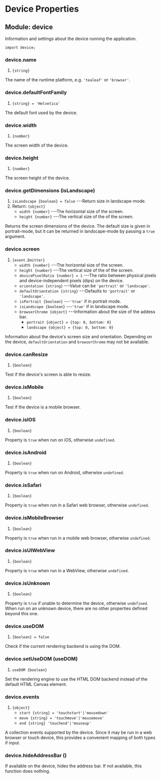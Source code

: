 # Device Properties

## Module: device

Information and settings about the device running the application.

~~~
import device;
~~~

### device.name
1. `{string}`

The name of the runtime platform, e.g. `'tealeaf'` or `'browser'`.

### device.defaultFontFamily
1. `{string} = 'Helvetica'`

The default font used by the device.

### device.width
1. `{number}`

The screen width of the device.

### device.height
1. `{number}`

The screen height of the device.

### device.getDimensions (isLandscape)
1. `isLandscape {boolean} = false` ---Return size in landscape-mode.
2. Return: `{object}`
	* `width {number}` ---The horizontal size of the screen.
	* `height {number}` ---The vertical size of the of the screen.

Returns the screen dimensions of the device. The default
size is given in portrait-mode, but it can be returned in
landscape-mode by passing a `true` argument.

### device.screen
1. `{event.Emitter}`
	* `width {number}` ---The horizontal size of the screen.
	* `height {number}` ---The vertical size of the of the screen.
	* `devicePixelRatio {number} = 1` ---The ratio between physical pixels and device-independent pixels (dips) on the device.
	* `orientation {string}` ---Value can be `'portrait'` or `'landscape'`.
	* `defaultOrientation {string}` ---Defaults to `'portrait'` or `'landscape'`.
	* `isPortrait {boolean}` ---`'true'` if in portrait mode.
	* `isLandscape {boolean}` ---`'true'` if in landscape mode.
	* `browserChrome {object}` ---Information about the size of the addess bar.
		* `portrait {object} = {top: 0, bottom: 0}`
		* `landscape {object} = {top: 0, bottom: 0}`

Information about the device's screen size and
orientation. Depending on the device, `defaultOrientation`
and `browserChrome` may not be available.

### device.canResize
1. `{boolean}`

Test if the device's screen is able to resize.

### device.isMobile
1. `{boolean}`

Test if the device is a mobile browser.

### device.isIOS
1. `{boolean}`

Property is `true` when run on iOS, otherwise `undefined`.

### device.isAndroid
1. `{boolean}`

Property is `true` when run on Android, otherwise `undefined`.

### device.isSafari
1. `{boolean}`

Property is `true` when run in a Safari web browser, otherwise `undefined`.

### device.isMobileBrowser
1. `{boolean}`

Property is `true` when run in a mobile web browser, otherwise `undefined`.

### device.isUIWebView
1. `{boolean}`

Property is `true` when run in a WebView, otherwise `undefined`.

### device.isUnknown
1. `{boolean}`

Property is `true` if unable to determine the device,
otherwise `undefined`. When run on an unknown device, there
are no other properties defined beyond this one.

### device.useDOM
1. `{boolean} = false`

Check if the current rendering backend is using the DOM.

### device.setUseDOM (useDOM)
1. `useDOM {boolean}`

Set the rendering engine to use the HTML DOM backend instead of
the default HTML Canvas element.

### device.events
1. `{object}`
	* `start {string} = 'touchstart'|'mousedown'`
	* `move {string} = 'touchmove'|'mousemove'`
	* `end {string} 'touchend'|'mouseup'`

A collection events supported by the device. Since it may be
run in a web browser or touch device, this provides a
convenient mapping of both types if input.

### device.hideAddressBar ()

If available on the device, hides the address bar. If not
available, this function does nothing.
